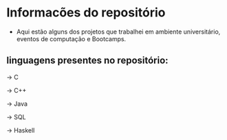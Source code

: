 # Informacões do repositório

- Aqui estão alguns dos projetos que trabalhei em ambiente universitário, eventos de computação e Bootcamps.


## linguagens presentes no repositório:

-> C

-> C++

-> Java

-> SQL

-> Haskell

